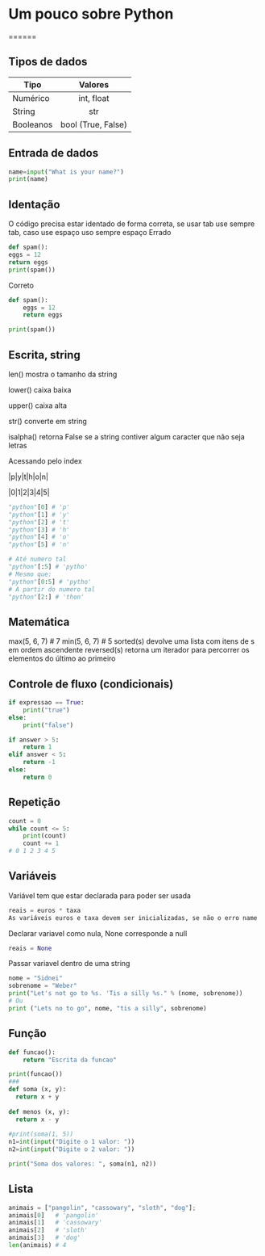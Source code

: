 # Um pouco sobre Python
======

## Tipos de dados
| Tipo          | Valores       | 
| ------------- |:-------------:|
| Numérico      | int, float    |
| String        | str           |
| Booleanos     | bool (True, False)|

## Entrada de dados
```python
name=input("What is your name?")
print(name)
```

## Identação
O código precisa estar identado de forma correta, se usar tab use sempre tab, caso use espaço uso sempre espaço
Errado
```python
def spam():
eggs = 12
return eggs
print(spam())
```
Correto
```python
def spam():
    eggs = 12
    return eggs

print(spam())
```

## Escrita, string
len()	mostra o tamanho da string

lower()	caixa baixa

upper()	caixa alta

str()	converte em string

isalpha()	retorna False se a string contiver algum caracter que não seja letras

Acessando pelo index

|p|y|t|h|o|n|

|0|1|2|3|4|5|

```python
"python"[0] # 'p'
"python"[1] # 'y'
"python"[2] # 't'
"python"[3] # 'h'
"python"[4] # 'o'
"python"[5] # 'n'
```
```python
# Até numero tal
"python"[:5] # 'pytho'
# Mesmo que:
"python"[0:5] # 'pytho'
# A partir do numero tal
"python"[2:] # 'thon'
```

## Matemática
max(5, 6, 7) # 7
min(5, 6, 7) # 5
sorted(s)	devolve uma lista com itens de s em ordem ascendente
reversed(s)	retorna um iterador para percorrer os elementos do último ao primeiro

## Controle de fluxo (condicionais)
```python
if expressao == True:
    print("true")
else:
    print("false")
```
```python
if answer > 5:
    return 1
elif answer < 5:
    return -1
else:
    return 0
```
## Repetição
```python
count = 0
while count <= 5:
    print(count)
    count += 1
# 0 1 2 3 4 5
```

## Variáveis
Variável tem que estar declarada para poder ser usada
```python
reais = euros * taxa
As variáveis euros e taxa devem ser inicializadas, se não o erro name 'euros' is not defined.
```

Declarar variavel como nula, None corresponde a null
```python
reais = None
```
Passar variavel dentro de uma string
```python
nome = "Sidnei"
sobrenome = "Weber"
print("Let's not go to %s. 'Tis a silly %s." % (nome, sobrenome))
# Ou
print ("Lets no to go", nome, "tis a silly", sobrenome)
```

## Função
```python
def funcao():
    return "Escrita da funcao"

print(funcao())
###
def soma (x, y):
  return x + y
  
def menos (x, y):
  return x - y
  
#print(soma(1, 5))
n1=int(input("Digite o 1 valor: "))
n2=int(input("Digite o 2 valor: "))

print("Soma dos valores: ", soma(n1, n2))
```
## Lista
```python
animais = ["pangolin", "cassowary", "sloth", "dog"];
animais[0]   # 'pangolin'
animais[1]   # 'cassowary'
animais[2]   # 'sloth'
animais[3]   # 'dog'
len(animais) # 4
